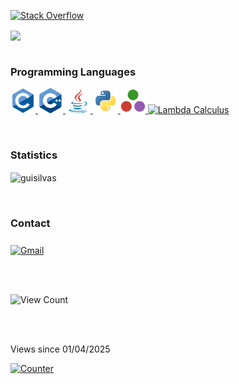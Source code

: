 <!-- Stack Overflow -->
[![Stack Overflow](https://img.shields.io/badge/-Stackoverflow-FE7A16?logo=stack-overflow&logoColor=white)](https://stackoverflow.com/users/26951169/guideverdade)

<!-- GIF -->
<img align="center" width="400" href="https://www.khanacademy.org/science/physical-chemistry-essentials/x98cdf762ed888601:structure-of-atom/x98cdf762ed888601:quantum-mechanical-model-of-hydrogen-atom/a/the-quantum-mechanical-model-of-the-atom" src="https://media0.giphy.com/media/v1.Y2lkPTc5MGI3NjExa242d2szdXIwbzBvYXdpc2t4bzNzamxlYXAycHpxbzN1MHoxb3F5ZyZlcD12MV9pbnRlcm5hbF9naWZfYnlfaWQmY3Q9Zw/OJx9IF20uGvF6/giphy.gif">

<!--
<h1> Test </h1>
<img align="center" width="400" src="https://media3.giphy.com/media/v1.Y2lkPTc5MGI3NjExNXY2ZGVnMXNxbTZ6OTRncnh2Z2FwN2d4eTBvN2h5ZHptMTdvZW0weCZlcD12MV9pbnRlcm5hbF9naWZfYnlfaWQmY3Q9Zw/G7Pc0fNwuVzYk/giphy.gif">

<h1> Test </h1>
<img align="center" width="400" src="https://media0.giphy.com/media/v1.Y2lkPTc5MGI3NjExejIyYTdicWIzOWxhOHVpOWw1ZmJqZHg0c3A0Y29yYXd5ajI3ZTI3OSZlcD12MV9pbnRlcm5hbF9naWZfYnlfaWQmY3Q9Zw/iTPQuX1ipdrNe/giphy.gif">

<h1> Math beauty </h1>
<img align="center" width="400" src="https://media3.giphy.com/media/v1.Y2lkPTc5MGI3NjExcDBnbW1zcWw5NW85ZnI3amFqN2l4ZnFiYjN2YWZicTFhNmdiYnlqdCZlcD12MV9pbnRlcm5hbF9naWZfYnlfaWQmY3Q9Zw/6wlrY2ABvHxDi/giphy.gif">
-->
<br>
<br>

<!-- Programming Language Section -->
<h3 align="left">Programming Languages</h3>

<a href="https://www.cprogramming.com/" target="_blank" rel="noreferrer"> <img src="https://raw.githubusercontent.com/devicons/devicon/master/icons/c/c-original.svg" alt="C" width="40" height="40"/> </a> <a href="https://raw.githubusercontent.com/devicons/devicon/master/icons/cplusplus/cplusplus-original.svg" target="_blank" rel="noreferrer"> <img src="https://raw.githubusercontent.com/devicons/devicon/master/icons/cplusplus/cplusplus-original.svg" alt="C++" width="40" height="40"/> </a> <a href="https://www.java.com" target="_blank" rel="noreferrer"> <img src="https://raw.githubusercontent.com/devicons/devicon/master/icons/java/java-original.svg" alt="Java" width="40" height="40"/> </a> <a href="https://www.python.org" target="_blank" rel="noreferrer"> <img src="https://raw.githubusercontent.com/devicons/devicon/master/icons/python/python-original.svg" alt="python" width="40" height="40"/> </a> <a href="https://julialang.org/" target="_blank" rel="noreferrer"> <img src="https://raw.githubusercontent.com/devicons/devicon/master/icons/julia/julia-original.svg" alt="Julia" width="40" height="40"/> </a> <a href="https://eecs390.github.io/notes/theory.html" target="_blank" rel="noreferrer"> <img src="https://imgs.search.brave.com/DgPx3c7rRREGfupu1uXUv8uBj2epcTlooplXFpSi1Tw/rs:fit:860:0:0:0/g:ce/aHR0cHM6Ly9pbWcu/ZnJlZXBpay5jb20v/cHJlbWl1bS12ZWN0/b3IvZ3JlZWstYWxw/aGFiZXQtc3ltYm9s/LWxhbWJkYV84NzUy/NDAtNTM4LmpwZz9z/ZW10PWFpc19oeWJy/aWQ" alt="Lambda Calculus" width="40" height="40"/> </a>
</p>

<br>

<!-- Statistics -->
<h3 align="left">Statistics</h3>
<p><img align="center" src="https://github-readme-streak-stats.herokuapp.com/?user=guisilvas&" alt="guisilvas" /></p>

<br>

<!-- Contact -->
<h3 align="left">Contact</h3>

<a href="mailto:guilhermesoaressilvadev@gmail.com"><img src="https://storage.googleapis.com/gweb-workspace-assets/uploads/7uffzv9dk4sn-2ANudyZddMUfBdOX8YWDbe-8da52413e8fe627a74e653f02de3e001-Gmail.svg" alt="Gmail" style="width:40px; margin-top: 8px;" align="center"></a>

<!--
<a href="https://www.linkedin.com/in/guisilvas/"><img src="images/linkedin_icon.png" alt="Linkedin" style="width:40px; margin-left: 10px;" align="center"></a>
-->

<br>
<br>

<!-- View count -->
<p align="left"> <img src="https://komarev.com/ghpvc/?username=guisilvas&label=Profile%20views&color=0e75b6&style=flat" alt="View Count" /> </p>

<br>
<br>

<!-- View Counter (since 01/04/2025) -->
Views since 01/04/2025

<a href="https://plato.stanford.edu/entries/goedel-incompleteness/"> 
<img src="https://profile-counter.glitch.me/guisilvas/count.svg" alt="Counter" />
</a>

<!--
<center><img align="right" width="400" src="https://media1.giphy.com/media/v1.Y2lkPTc5MGI3NjExbTFzamo4dHZrNm13ZHBsN3hzN2xzdWtjNWEwcjM2ejhrZnloZXNoZyZlcD12MV9pbnRlcm5hbF9naWZfYnlfaWQmY3Q9Zw/8qUjDf9PZlHZ6/giphy.gif"></center>

<br>
<br>
<br>

<!-- Subtitle 
<h3 align="left"><p>0 ÷ 0 =</p></h3>
<img align="right" width="400" src="https://media4.giphy.com/media/SVCSsoKU5v6ZJLk07n/giphy.gif">

-->